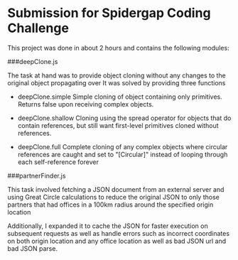 # Submission for Spidergap Coding Challenge

This project was done in about 2 hours and contains the following modules:

###deepClone.js

The task at hand was to provide object cloning without any changes to the original object propagating over
It was solved by providing three functions

- deepClone.simple
  Simple cloning of object containing only primitives. Returns false upon receiving complex objects.

- deepClone.shallow
  Cloning using the spread operator for objects that do contain references, but still want first-level primitives cloned without references.

- deepClone.full
  Complete cloning of any complex objects where circular references are caught and set to "[Circular]" instead of looping through each self-reference forever

###partnerFinder.js

This task involved fetching a JSON document from an external server and using Great Circle calculations to reduce the original JSON to only those partners that had offices in a 100km radius around the specified origin location

Additionally, I expanded it to cache the JSON for faster execution on subsequent requests as well as handle errors such as incorrect coordinates on both origin location and any office location as well as bad JSON url and bad JSON parse.
